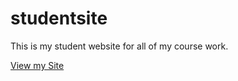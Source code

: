 # studentsite
This is my student website for all of my course work.


[View my Site](https://Maya0212.guihub.io/studentsite/)